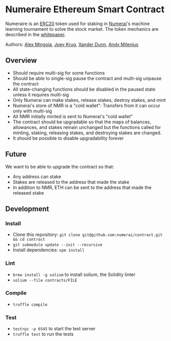 # Numeraire Ethereum Smart Contract

Numeraire is an [ERC20](https://github.com/ethereum/EIPs/issues/20) token used for staking in [Numerai](https://numer.ai)'s machine learning tournament to solve the stock market.  The token mechanics are described in the [whitepaper](https://numer.ai/whitepaper.pdf).

Authors: [Alex Mingoia](https://github.com/alexmingoia), [Joey Krug](https://github.com/joeykrug), [Xander Dunn](https://github.com/xanderdunn), [Andy Milenius](https://github.com/apmilen)

## Overview
- Should require multi-sig for some functions
- Should be able to single-sig pause the contract and multi-sig unpause the contract
- All state-changing functions should be disabled in the paused state unless it requires multi-sig
- Only Numerai can make stakes, release stakes, destroy stakes, and mint
- Numerai's store of NMR is a "cold wallet": Transfers from it can occur only with multi-sig
- All NMR initially minted is sent to Numerai's "cold wallet"
- The contract should be upgradable so that the maps of balances, allowances, and stakes remain unchanged but the functions called for minting, staking, releasing stakes, and destroying stakes are changed.
- It should be possible to disable upgradability forever

## Future
We want to be able to upgrade the contract so that:
- Any address can stake
- Stakes are released to the address that made the stake
- In addition to NMR, ETH can be sent to the address that made the released stake

## Development

### Install
- Clone this repository: `git clone git@github.com:numerai/contract.git && cd contract`
- `git submodule update --init --recursive`
- Install dependencies: `npm install`

### Lint
- `brew install -g solium` to install solium, the Solidity linter
- `solium --file contracts/FILE`

### Compile
- `truffle compile`

### Test
- `testrpc -p 6545` to start the test server
- `truffle test` to run the tests
